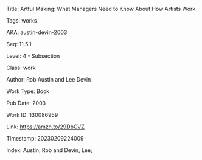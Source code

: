 Title:  Artful Making: What Managers Need to Know About How Artists Work

Tags:   works

AKA:    austin-devin-2003

Seq:    11.5.1

Level:  4 - Subsection

Class:  work

Author: Rob Austin and Lee Devin

Work Type: Book

Pub Date: 2003

Work ID: 130086959

Link:   https://amzn.to/29DbGVZ

Timestamp: 20230209224009

Index:  Austin, Rob and Devin, Lee; 
